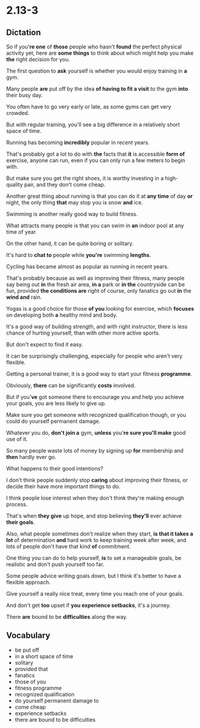 # 2.13-3

## Dictation

So if you'**re one** of **those** people who hasn't **found** the perfect physical activity yet, here are **some things** to think about which might help you make **the** right decision for you.

The first question to **ask** yourself is whether you would enjoy training in **a** gym.

Many people **are** put off by the idea **of having to fit a visit** to the gym **into** their busy day.

You often have to go very early or late, as some gyms can get very crowded.

But with regular training, you'll see a big difference in a relatively short space of time.

Running has becoming **incredibly** popular in recent years.

That's probably got a lot to do with **the** facts that **it** is accessible **form of** exercise, anyone can run, even if you can only run a few meters to begin with.

But make sure you get the right shoes, it is worthy investing in a high-quality pair, and they don't come cheap.

Another great thing about running is that you can do it at **any time** of day **or** night, the only thing **that** may stop you is snow **and** ice.

Swimming is another really good way to build fitness.

What attracts many people is that you can swim in **an** indoor pool at any time of year.

On the other hand, it can be quite boring or solitary.

It's hard to **chat to** people while **you're** swimming **lengths**.

Cycling has became almost as popular as running in recent years.

That's probably because as well as improving their fitness, many people say being out **in** the fresh air area, **in a** park or **in the** countryside can be fun, provided **the conditions are** right of course, only fanatics go out **in** the **wind and** rain.

Yogas is a good choice for those **of you** looking for exercise, which **focuses** on developing both **a** healthy mind and body.

It's a good way of building strength, and with right instructor, there is less chance of hurting yourself, than with other more active sports.

But don't expect to find it easy.

It can be surprisingly challenging, especially for people who aren't very flexible.

Getting a personal trainer, it is a good way to start your fitness **programme**.

Obviously, **there** can be significantly **costs** involved.

But if you'**ve** got someone there to encourage you and help you achieve your goals, you are less likely to give up.

Make sure you get someone with recognized qualification though, or you could do yourself permanent damage.

Whatever you do, **don't join a** gym, **unless** you'**re sure you'll make** good use of it.

So many people waste lots of money by signing up **for** membership and **then** hardly ever go.

What happens to their good intentions?

I don't think people suddenly stop **caring** about improving their fitness, or decide their have more important things to do.

I think people lose interest when they don't think they're making enough process.

That's when **they give** up hope, and stop believing **they'll** ever achieve **their goals**.

Also, what people sometimes don't realize when they start, **is that it takes a lot** of determination **and** hard work to keep training week after week, and lots of people don't have that kind **of** commitment.

One thing you can do to help yourself, **is** to set a manageable goals, be realistic and don't push yourself too far.

Some people advice writing goals down, but I think it's better to have a flexible approach.

Give yourself a really nice treat, every time you reach one of your goals.

And don't get **too** upset if **you experience setbacks**, it's a journey.

There **are** bound to be **difficulties** along the way.

## Vocabulary

- be put off
- in a short space of time
- solitary
- provided that
- fanatics
- those of you
- fitness programme
- recognized qualification
- do yourself permanent damage to
- come cheap
- experience setbacks
- there are bound to be difficulties
